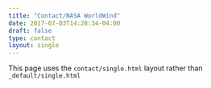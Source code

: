 ```yaml
---
title: "Contact/NASA WorldWind"
date: 2017-07-03T14:28:34-04:00
draft: false
type: contact
layout: single
---
```


This page uses the `contact/single.html` layout rather than `_default/single.html`